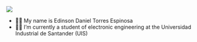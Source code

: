 <img src="banner.png">

* 🙋‍♂️ My name is Edinson Daniel Torres Espinosa 
* 👨‍🎓 I’m currently a student of electronic engineering at the Universidad Industrial de Santander (UIS)
